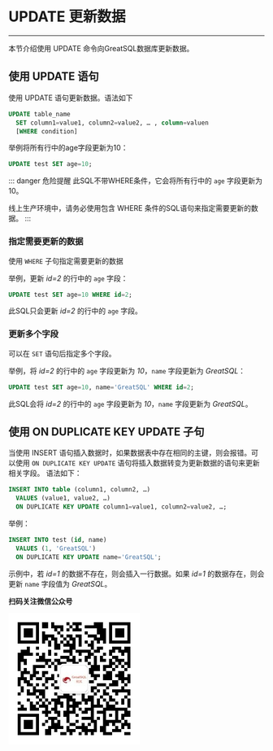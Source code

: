 # UPDATE 更新数据
---

本节介绍使用 UPDATE 命令向GreatSQL数据库更新数据。

## 使用 UPDATE 语句
使用 UPDATE 语句更新数据。语法如下
```sql
UPDATE table_name
  SET column1=value1, column2=value2, … , column=valuen
  [WHERE condition]
```

举例将所有行中的age字段更新为10：
```sql
UPDATE test SET age=10;
```
::: danger 危险提醒
此SQL不带WHERE条件，它会将所有行中的 `age` 字段更新为10。

线上生产环境中，请务必使用包含 WHERE 条件的SQL语句来指定需要更新的数据。
:::

### 指定需要更新的数据

使用 `WHERE` 子句指定需要更新的数据

举例，更新 *id=2* 的行中的 `age` 字段：

```sql
UPDATE test SET age=10 WHERE id=2;
```
此SQL只会更新 *id=2* 的行中的 `age` 字段。

### 更新多个字段
可以在 `SET` 语句后指定多个字段。

举例，将 *id=2* 的行中的 `age` 字段更新为 *10*，`name` 字段更新为 *GreatSQL*：
```sql
UPDATE test SET age=10, name='GreatSQL' WHERE id=2;
```
此SQL会将 *id=2* 的行中的 `age` 字段更新为 *10*，`name` 字段更新为 *GreatSQL*。

## 使用 ON DUPLICATE KEY UPDATE 子句

当使用 INSERT 语句插入数据时，如果数据表中存在相同的主键，则会报错。可以使用 `ON DUPLICATE KEY UPDATE` 语句将插入数据转变为更新数据的语句来更新相关字段。
语法如下：
```sql
INSERT INTO table (column1, column2, …)
  VALUES (value1, value2, …)
  ON DUPLICATE KEY UPDATE column1=value1, column2=value2, …;
```
举例：
```sql
INSERT INTO test (id, name)
  VALUES (1, 'GreatSQL')
  ON DUPLICATE KEY UPDATE name='GreatSQL';
```
示例中，若 *id=1* 的数据不存在，则会插入一行数据。如果 *id=1* 的数据存在，则会更新 `name` 字段值为 *GreatSQL*。


**扫码关注微信公众号**

![greatsql-wx](../greatsql-wx.jpg)
